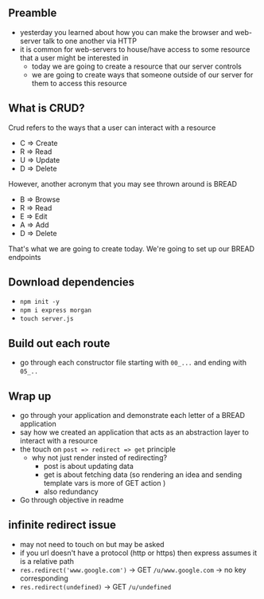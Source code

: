 ## Preamble

- yesterday you learned about how you can make the browser and web-server talk to one another via HTTP
- it is common for web-servers to house/have access to some resource that a user might be interested in
   - today we are going to create a resource that our server controls 
   - we are going to create ways that someone outside of our server for them to access this resource


## What is CRUD? 

Crud refers to the ways that a user can interact with a resource

- C => Create
- R => Read
- U => Update
- D => Delete

However, another acronym that you may see thrown around is BREAD

- B => Browse
- R => Read
- E => Edit
- A => Add
- D => Delete

That's what we are going to create today. We're going to set up our BREAD endpoints

## Download dependencies
- `npm init -y`
- `npm i express morgan`
- `touch server.js`

## Build out each route 
- go through each constructor file starting with `00_...` and ending with `05_..`


## Wrap up
- go through your application and demonstrate each letter of a BREAD application
- say how we created an application that acts as an abstraction layer to interact with a resource
- the touch on `post => redirect => get` principle
  - why not just render insted of redirecting?
    - post is about updating data
    - get is about fetching data (so rendering an idea and sending template vars is more of GET action )
    - also redundancy
- Go through objective in readme


## infinite redirect issue
- may not need to touch on but may be asked
- if you url doesn't have a protocol (http or https) then express assumes it is a relative path
- `res.redirect('www.google.com')` -> GET `/u/www.google.com` -> no key corresponding
- `res.redirect(undefined)` -> GET `/u/undefined`


